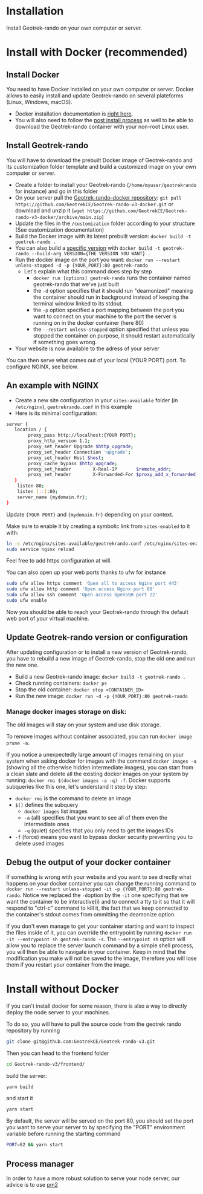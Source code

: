 # Installation

Install Geotrek-rando on your own computer or server.

# Install with Docker (recommended)

## Install Docker

You need to have Docker installed on your own computer or server. Docker allows to easily install and update Geotrek-rando on several plateforms (Linux, Windows, macOS).

- Docker installation documentation is [right here](https://docs.docker.com/engine/install/).
- You will also need to follow the [post install process](https://docs.docker.com/engine/install/linux-postinstall/) as well to be able to download the Geotrek-rando container with your non-root Linux user.

## Install Geotrek-rando

You will have to download the prebuilt Docker image of Geotrek-rando and its customization folder template and build a customized image on your own computer or server.

- Create a folder to install your Geotrek-rando (`/home/myuser/geotrekrando` for instance) and go in this folder
- On your server pull the [Geotrek-rando-docker repository](https://github.com/GeotrekCE/Geotrek-rando-v3-docker): `git pull https://github.com/GeotrekCE/Geotrek-rando-v3-docker.git` or download and unzip it (`wget https://github.com/GeotrekCE/Geotrek-rando-v3-docker/archive/main.zip`)
- Update the files in the `/customization` folder according to your structure (See customization documentation)
- Build the Docker image with its latest prebuilt version: `docker build -t geotrek-rando .`
- You can also build a [specific version](https://github.com/orgs/GeotrekCE/packages/container/package/geotrek-rando-v3%2Fgeotrek-rando-prebuild) with `docker build -t geotrek-rando --build-arg VERSION={THE VERSION YOU WANT} .`
- Run the docker image on the port you want: `docker run --restart unless-stopped -d -p {YOUR_PORT}:80 geotrek-rando`
  - Let's explain what this command does step by step
    - `docker run [options] geotrek-rando` runs the container named geotrek-rando that we've just built
    - the `-d` option specifies that it should run "deamonized" meaning the container should run in background instead of keeping the terminal window linked to its stdout.
    - the `-p` option specified a port mapping between the port you want to connect on your machine to the port the server is running on in the docker container (here 80)
    - the `--restart unless-stopped` option specified that unless you stopped the container on purpose, it should restart automatically if something goes wrong.
- Your website is now available to the adress of your server

You can then serve what comes out of your local {YOUR PORT} port. To configure NGINX, see below.

## An example with NGINX

- Create a new site configuration in your `sites-available` folder (in `/etc/nginx`), `geotrekrando.conf` in this example
- Here is its minimal configuration:

```bash
server {
   location / {
        proxy_pass http://localhost:{YOUR PORT};
        proxy_http_version 1.1;
        proxy_set_header Upgrade $http_upgrade;
        proxy_set_header Connection 'upgrade';
        proxy_set_header Host $host;
        proxy_cache_bypass $http_upgrade;
        proxy_set_header        X-Real-IP       $remote_addr;
        proxy_set_header        X-Forwarded-For $proxy_add_x_forwarded_for;
   }
    listen 80;
    listen [::]:80;
    server_name {mydomain.fr};
}
```

Update `{YOUR PORT}` and `{mydomain.fr}` depending on your context.

Make sure to enable it by creating a symbolic link from `sites-enabled` to it with:

```bash
ln -s /etc/nginx/sites-available/geotrekrando.conf /etc/nginx/sites-enabled/
sudo service nginx reload
```

Feel free to add https configuration at will.

You can also open up your web ports thanks to ufw for instance

```bash
sudo ufw allow https comment 'Open all to access Nginx port 443'
sudo ufw allow http comment 'Open access Nginx port 80'
sudo ufw allow ssh comment 'Open access OpenSSH port 22'
sudo ufw enable
```

Now you should be able to reach your Geotrek-rando through the default web port of your virtual machine.

## Update Geotrek-rando version or configuration

After updating configuration or to install a new version of Geotrek-rando, you have to rebuild a new image of Geotrek-rando, stop the old one and run the new one.

- Build a new Geotrek-rando image: `docker build -t geotrek-rando .`
- Check running containers: `docker ps`
- Stop the old container: `docker stop <CONTAINER_ID>`
- Run the new image: `docker run -d -p {YOUR_PORT}:80 geotrek-rando`

### Manage docker images storage on disk:

The old images will stay on your system and use disk storage.

To remove images without container associated, you can run `docker image prune -a`.

If you notice a unexpectedly large amount of images remaining on your system when asking docker for images with the command `docker images -a` (showing all the otherwise hidden intermediate images), you can start from a clean slate and delete all the existing docker images on your system by running:
`docker rmi $(docker images -a -q) -f`.
Docker supports subqueries like this one, let's understand it step by step:

- `docker rmi` is the command to delete an image
- `$()` defines the subquery
  - `docker images` list images
  - `-a` (all) specifies that you want to see all of them even the intermediate ones
  - `-q` (quiet) specifies that you only need to get the images IDs
- `-f` (force) means you want to bypass docker security preventing you to delete used images

## Debug the output of your docker container

If something is wrong with your website and you want to see directly what happens on your docker container you can change the running command to `docker run --restart unless-stopped -it -p {YOUR_PORT}:80 geotrek-rando`. Notice we replaced the `-d`option by the `-it` one specifying that we want the container to be interactive(i) and to connect a tty to it so that it will respond to "ctrl-c" command to kill it, the fact that we keep connected to the container's stdout comes from ommitting the deamonize option.

If you don't even manage to get your container starting and want to inspect the files inside of it, you can override the entrypoint by running `docker run -it --entrypoint sh geotrek-rando -s`. The `--entrypoint sh` option will allow you to replace the server launch command by a simple shell process, you will then be able to navigate in your container. Keep in mind that the modification you make will not be saved to the image, therefore you will lose them if you restart your container from the image.

# Install without Docker

If you can't install docker for some reason, there is also a way to directly deploy the node server to your machines.

To do so, you will have to pull the source code from the geotrek rando repository by running

```sh
git clone git@github.com:GeotrekCE/Geotrek-rando-v3.git
```

Then you can head to the frontend folder

```sh
cd Geotrek-rando-v3/frontend/
```

build the server:

```sh
yarn build
```

and start it

```sh
yarn start
```

By default, the server will be served on the port 80, you should set the port you want to serve your server to by specifying the "PORT" environment variable before running the starting command

```sh
PORT=82 && yarn start
```

## Process manager

In order to have a more robust solution to serve your node server, our advice is to use [pm2](https://pm2.keymetrics.io/)
